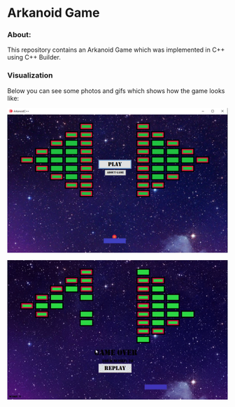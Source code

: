 # Arkanoid Game

### About:
This repository contains an Arkanoid Game which was implemented in C++ using C++ Builder. 

### Visualization
Below you can see some photos and gifs which shows how the game looks like:

![Start Menu Photo](https://github.com/PiotrSzczachor/ArkanoidPP/blob/main/ArkanoidPhoto.png?raw=true)

![Gameplay Gif](https://github.com/PiotrSzczachor/ArkanoidPP/blob/main/Arkanoid.gif?raw=true)
